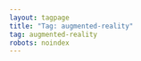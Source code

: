 ```yaml
---
layout: tagpage
title: "Tag: augmented-reality"
tag: augmented-reality
robots: noindex
---
```

